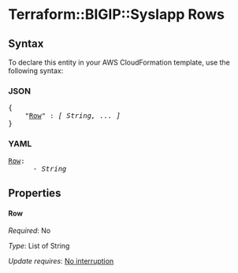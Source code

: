 # Terraform::BIGIP::SysIapp Rows

## Syntax

To declare this entity in your AWS CloudFormation template, use the following syntax:

### JSON

<pre>
{
    "<a href="#row" title="Row">Row</a>" : <i>[ String, ... ]</i>
}
</pre>

### YAML

<pre>
<a href="#row" title="Row">Row</a>: <i>
      - String</i>
</pre>

## Properties

#### Row

_Required_: No

_Type_: List of String

_Update requires_: [No interruption](https://docs.aws.amazon.com/AWSCloudFormation/latest/UserGuide/using-cfn-updating-stacks-update-behaviors.html#update-no-interrupt)

